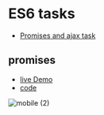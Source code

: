 # ES6 tasks

- [Promises and ajax task](#promises)


## promises
- [live Demo](https://mohamedyahia831.github.io/ITI-Training/ES6/promise/)
- [code](https://github.com/MohamedYahia831/ITI-Training/blob/main/ES6/promise/script.js)

![mobile (2)](https://user-images.githubusercontent.com/97320765/210056293-520245f9-564e-427b-bf18-0ce5a7807f8e.png)
